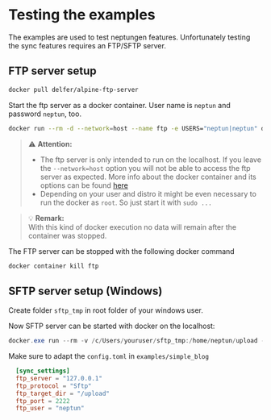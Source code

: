 # Testing the examples

The examples are used to test neptungen features. Unfortunately testing the sync features requires an FTP/SFTP server.

## FTP server setup

```bash
docker pull delfer/alpine-ftp-server
```

Start the ftp server as a docker container. User name is `neptun` and password `neptun`, too.

```bash
docker run --rm -d --network=host --name ftp -e USERS="neptun|neptun" delfer/alpine-ftp-server
```

> ⚠️ **Attention:**  
> - The ftp server is only intended to run on the localhost. If you leave the `--network=host` option you will not be able to access the ftp server as expected. More info about the docker container and its options can be found [here](https://github.com/delfer/docker-alpine-ftp-server)  
> - Depending on your user and distro it might be even necessary to run the docker as `root`. So just start it with `sudo ...`

> 💡 **Remark:**  
> With this kind of docker execution no data will remain after the container was stopped.



The FTP server can be stopped with the following docker command

```bash
docker container kill ftp
```

## SFTP server setup (Windows)

Create folder `sftp_tmp` in root folder of your windows user.

Now SFTP server can be started with docker on the localhost:

```ps1
docker.exe run --rm -v /c/Users/youruser/sftp_tmp:/home/neptun/upload -p 2222:22 -d atmoz/sftp neptun:neptun
```

Make sure to adapt the `config.toml` in `examples/simple_blog`

```toml
  [sync_settings]
  ftp_server = "127.0.0.1"
  ftp_protocol = "Sftp"
  ftp_target_dir = "/upload"
  ftp_port = 2222
  ftp_user = "neptun"
```
